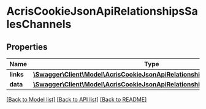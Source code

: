 # AcrisCookieJsonApiRelationshipsSalesChannels

## Properties
Name | Type | Description | Notes
------------ | ------------- | ------------- | -------------
**links** | [**\Swagger\Client\Model\AcrisCookieJsonApiRelationshipsSalesChannelsLinks**](AcrisCookieJsonApiRelationshipsSalesChannelsLinks.md) |  | [optional] 
**data** | [**\Swagger\Client\Model\AcrisCookieJsonApiRelationshipsSalesChannelsData[]**](AcrisCookieJsonApiRelationshipsSalesChannelsData.md) |  | [optional] 

[[Back to Model list]](../../README.md#documentation-for-models) [[Back to API list]](../../README.md#documentation-for-api-endpoints) [[Back to README]](../../README.md)

